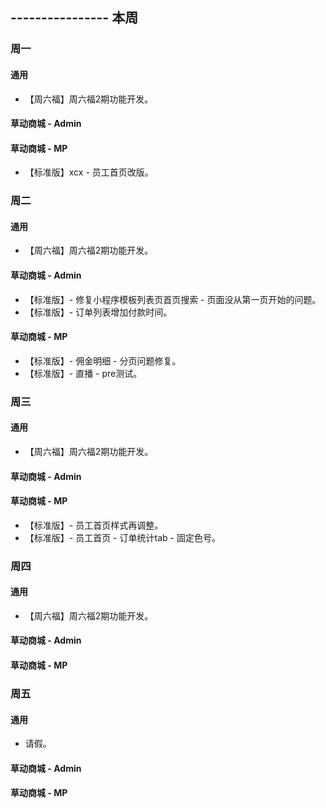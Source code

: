 ## ---------------- 本周

### 周一
#### 通用
* 【周六福】周六福2期功能开发。
#### 草动商城 - Admin
#### 草动商城 - MP
* 【标准版】xcx - 员工首页改版。

### 周二
#### 通用
* 【周六福】周六福2期功能开发。
#### 草动商城 - Admin
* 【标准版】- 修复小程序模板列表页首页搜索 - 页面没从第一页开始的问题。
* 【标准版】- 订单列表增加付款时间。
#### 草动商城 - MP
* 【标准版】- 佣金明细 - 分页问题修复。
* 【标准版】- 直播 - pre测试。

### 周三
#### 通用
* 【周六福】周六福2期功能开发。
#### 草动商城 - Admin
#### 草动商城 - MP
* 【标准版】- 员工首页样式再调整。
* 【标准版】- 员工首页 - 订单统计tab - 固定色号。

### 周四
#### 通用
* 【周六福】周六福2期功能开发。
#### 草动商城 - Admin
#### 草动商城 - MP

### 周五
#### 通用
* 请假。
#### 草动商城 - Admin
#### 草动商城 - MP

